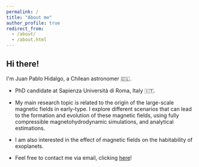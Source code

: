 ```yaml
---
permalink: /
title: "About me"
author_profile: true
redirect_from: 
  - /about/
  - /about.html
---
```

## Hi there!

I'm Juan Pablo Hidalgo, a Chilean astronomer 🇨🇱.

- PhD candidate at Sapienza Università di Roma, Italy 🇮🇹.

- My main research topic is related to the origin of the large-scale magnetic fields in early-type. I explore 
different scenarios that can lead to the formation and evolution of these magnetic fields, using 
fully compressible magnetohydrodynamic simulations, and analytical estimations.

- I am also interested in the effect of magnetic fields on the habitability of exoplanets.

- Feel free to contact me via email, clicking [here](mailto:juanpablo.hidalgo@uniroma1.it)!


